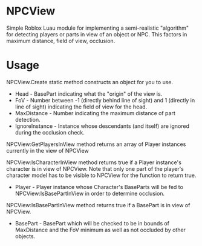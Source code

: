 # NPCView
Simple Roblox Luau module for implementing a semi-realistic "algorithm" for detecting players or parts in view of an object or NPC. This factors in maximum distance, field of view, occlusion.

# Usage
NPCView.Create static method constructs an object for you to use.
- Head - BasePart indicating what the "origin" of the view is.
- FoV - Number between -1 (directly behind line of sight) and 1 (directly in line of sight) indicating the field of view for the head.
- MaxDistance - Number indicating the maximum distance of part detection.
- IgnoreInstance - Instance whose descendants (and itself) are ignored during the occlusion check.

NPCView:GetPlayersInView method returns an array of Player instances currently in the view of NPCView

NPCView:IsCharacterInView method returns true if a Player instance's character is in view of NPCView. Note that only one part of the player's character model has to be visible to NPCView for the function to return true.
- Player - Player instance whose Character's BaseParts will be fed to NPCView:IsBasePartInView in order to determine occlusion.

NPCView:IsBasePartInView method returns true if a BasePart is in view of NPCView.
- BasePart - BasePart which will be checked to be in bounds of MaxDistance and the FoV minimum as well as not occluded by other objects.
